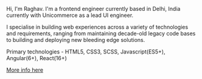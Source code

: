 Hi, I'm Raghav. I'm a frontend engineer currently based in Delhi, India currently with Unicommerce as a lead UI engineer. 

I specialise in building web experiences across a variety of technologies and requirements, ranging from maintaining decade-old legacy code bases to building and deploying new bleeding edge solutions. 

Primary technologies - HTML5, CSS3, SCSS, Javascript(ES5+), Angular(6+), React(16+)

[More info here](https://raghavkanwal.dev)
